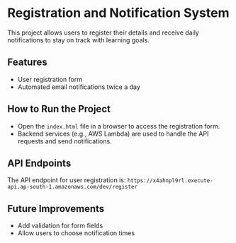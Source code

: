 # Registration and Notification System

This project allows users to register their details and receive daily notifications to stay on track with learning goals.

## Features
- User registration form
- Automated email notifications twice a day

## How to Run the Project
- Open the `index.html` file in a browser to access the registration form.
- Backend services (e.g., AWS Lambda) are used to handle the API requests and send notifications.

## API Endpoints
The API endpoint for user registration is: 
`https://x4ahnpl9rl.execute-api.ap-south-1.amazonaws.com/dev/register`

## Future Improvements
- Add validation for form fields
- Allow users to choose notification times

